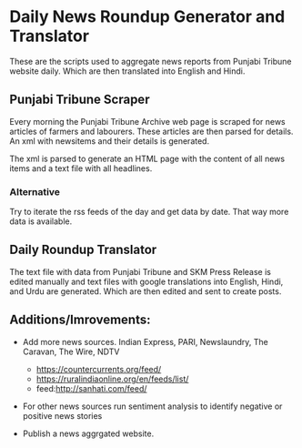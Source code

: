 # Daily News Roundup Generator and Translator
These are the scripts used to aggregate news reports from Punjabi Tribune website daily.
Which are then translated into English and Hindi.

## Punjabi Tribune Scraper
Every morning the Punjabi Tribune Archive web page is scraped for news articles of farmers and labourers. These articles are then parsed for details. An xml with newsitems and their details is generated. 

The xml is parsed to generate an HTML page with the content of all news items and a text file with all headlines.

### Alternative
Try to iterate the rss feeds of the day and get data by date. That way more data is available.

## Daily Roundup Translator
The text file with data from Punjabi Tribune and SKM Press Release is edited manually and text files with google translations into English, Hindi, and Urdu are generated. Which are then edited and sent to create posts.


## Additions/Imrovements:

- Add more news sources. Indian Express, PARI, Newslaundry, The Caravan, The Wire, NDTV
    - https://countercurrents.org/feed/
    - https://ruralindiaonline.org/en/feeds/list/
    - feed:http://sanhati.com/feed/
    
- For other news sources run sentiment analysis to identify negative or positive news stories

- Publish a news aggrgated website.
